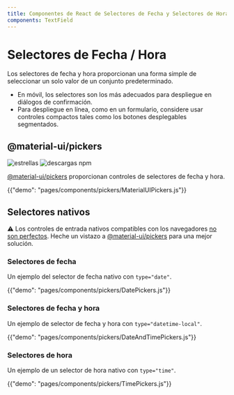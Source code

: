 ```yaml
---
title: Componentes de React de Selectores de Fecha y Selectores de Hora
components: TextField
---
```


# Selectores de Fecha / Hora

<p class="description">Los selectores de fecha y hora proporcionan una forma simple de seleccionar un solo valor de un conjunto predeterminado.</p>

- En móvil, los selectores son los más adecuados para despliegue en diálogos de confirmación.
- Para despliegue en línea, como en un formulario, considere usar controles compactos tales como los botones desplegables segmentados.

## @material-ui/pickers

![estrellas](https://img.shields.io/github/stars/mui-org/material-ui-pickers.svg?style=social&label=Stars) ![descargas npm](https://img.shields.io/npm/dm/@material-ui/pickers.svg)

[@material-ui/pickers](https://material-ui-pickers.dev/) proporcionan controles de selectores de fecha y hora.

{{"demo": "pages/components/pickers/MaterialUIPickers.js"}}

## Selectores nativos

⚠️ Los controles de entrada nativos compatibles con los navegadores [no son perfectos](https://caniuse.com/#feat=input-datetime). Heche un vistazo a [@material-ui/pickers](https://material-ui-pickers.dev/) para una mejor solución.

### Selectores de fecha

Un ejemplo del selector de fecha nativo con `type="date"`.

{{"demo": "pages/components/pickers/DatePickers.js"}}

### Selectores de fecha y hora

Un ejemplo de selector de fecha y hora con `type="datetime-local"`.

{{"demo": "pages/components/pickers/DateAndTimePickers.js"}}

### Selectores de hora

Un ejemplo de un selector de hora nativo con `type="time"`.

{{"demo": "pages/components/pickers/TimePickers.js"}}
